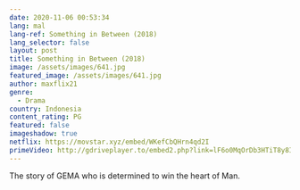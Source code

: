 ```yaml
---
date: 2020-11-06 00:53:34
lang: mal
lang-ref: Something in Between (2018)
lang_selector: false
layout: post
title: Something in Between (2018)
image: /assets/images/641.jpg
featured_image: /assets/images/641.jpg
author: maxflix21
genre:
  - Drama
country: Indonesia
content_rating: PG
featured: false
imageshadow: true
netflix: https://movstar.xyz/embed/WKefCbQHrn4qd2I
primeVideo: http://gdriveplayer.to/embed2.php?link=lF6o0MqOrDb3HTiT8y8IiQuhl4WK10fNxpGCLx5%2BmSCoCoWAdeZ7tk5YqJW6exRPwkZ9kZxZjI90Et8twtm%2FzKS5DDWSVl1soivUbNZSHBs0ndlz714PRmvTYrpceC3avs1Q%2FIaRL24vLilWBVewH9xOn%2BGE59raIUkHNkbTLyUlNhuik0z5tvyzENqerVt78%3D&ns21=true&v=2&default_res=360
---
```

The story of GEMA who is determined to win the heart of Man.